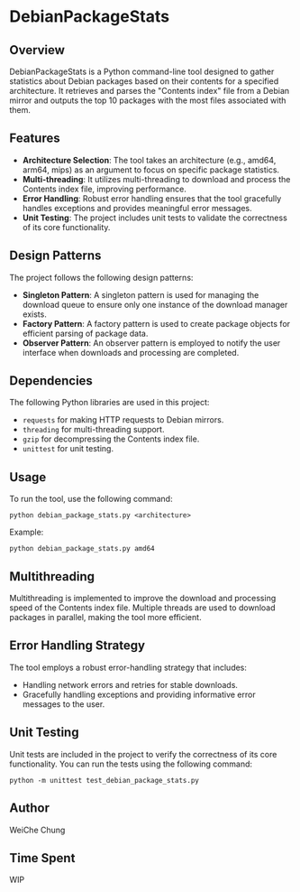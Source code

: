 # DebianPackageStats

## Overview

DebianPackageStats is a Python command-line tool designed to gather statistics about Debian packages based on their contents for a specified architecture. It retrieves and parses the "Contents index" file from a Debian mirror and outputs the top 10 packages with the most files associated with them.

## Features

- **Architecture Selection**: The tool takes an architecture (e.g., amd64, arm64, mips) as an argument to focus on specific package statistics.
- **Multi-threading**: It utilizes multi-threading to download and process the Contents index file, improving performance.
- **Error Handling**: Robust error handling ensures that the tool gracefully handles exceptions and provides meaningful error messages.
- **Unit Testing**: The project includes unit tests to validate the correctness of its core functionality.

## Design Patterns

The project follows the following design patterns:

- **Singleton Pattern**: A singleton pattern is used for managing the download queue to ensure only one instance of the download manager exists.
- **Factory Pattern**: A factory pattern is used to create package objects for efficient parsing of package data.
- **Observer Pattern**: An observer pattern is employed to notify the user interface when downloads and processing are completed.

## Dependencies

The following Python libraries are used in this project:

- `requests` for making HTTP requests to Debian mirrors.
- `threading` for multi-threading support.
- `gzip` for decompressing the Contents index file.
- `unittest` for unit testing.

## Usage

To run the tool, use the following command:

```shell
python debian_package_stats.py <architecture>
```

Example:

```shell
python debian_package_stats.py amd64
```

## Multithreading

Multithreading is implemented to improve the download and processing speed of the Contents index file. Multiple threads are used to download packages in parallel, making the tool more efficient.

## Error Handling Strategy

The tool employs a robust error-handling strategy that includes:

- Handling network errors and retries for stable downloads.
- Gracefully handling exceptions and providing informative error messages to the user.

## Unit Testing

Unit tests are included in the project to verify the correctness of its core functionality. You can run the tests using the following command:

```shell
python -m unittest test_debian_package_stats.py
```

## Author

WeiChe Chung

## Time Spent

WIP
